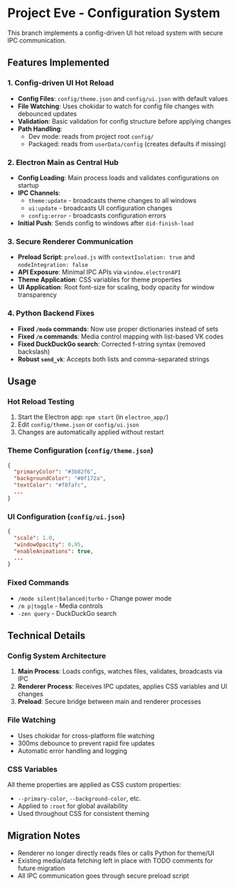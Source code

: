 # Project Eve - Configuration System

This branch implements a config-driven UI hot reload system with secure IPC communication.

## Features Implemented

### 1. Config-driven UI Hot Reload
- **Config Files**: `config/theme.json` and `config/ui.json` with default values
- **File Watching**: Uses chokidar to watch for config file changes with debounced updates
- **Validation**: Basic validation for config structure before applying changes
- **Path Handling**: 
  - Dev mode: reads from project root `config/`
  - Packaged: reads from `userData/config` (creates defaults if missing)

### 2. Electron Main as Central Hub
- **Config Loading**: Main process loads and validates configurations on startup
- **IPC Channels**: 
  - `theme:update` - broadcasts theme changes to all windows
  - `ui:update` - broadcasts UI configuration changes
  - `config:error` - broadcasts configuration errors
- **Initial Push**: Sends config to windows after `did-finish-load`

### 3. Secure Renderer Communication
- **Preload Script**: `preload.js` with `contextIsolation: true` and `nodeIntegration: false`
- **API Exposure**: Minimal IPC APIs via `window.electronAPI`
- **Theme Application**: CSS variables for theme properties
- **UI Application**: Root font-size for scaling, body opacity for window transparency

### 4. Python Backend Fixes
- **Fixed `/mode` commands**: Now use proper dictionaries instead of sets
- **Fixed `/m` commands**: Media control mapping with list-based VK codes
- **Fixed DuckDuckGo search**: Corrected f-string syntax (removed backslash)
- **Robust `send_vk`**: Accepts both lists and comma-separated strings

## Usage

### Hot Reload Testing
1. Start the Electron app: `npm start` (in `electron_app/`)
2. Edit `config/theme.json` or `config/ui.json`
3. Changes are automatically applied without restart

### Theme Configuration (`config/theme.json`)
```json
{
  "primaryColor": "#3b82f6",
  "backgroundColor": "#0f172a",
  "textColor": "#f8fafc",
  ...
}
```

### UI Configuration (`config/ui.json`)
```json
{
  "scale": 1.0,
  "windowOpacity": 0.95,
  "enableAnimations": true,
  ...
}
```

### Fixed Commands
- `/mode silent|balanced|turbo` - Change power mode
- `/m p|toggle` - Media controls
- `-zen query` - DuckDuckGo search

## Technical Details

### Config System Architecture
1. **Main Process**: Loads configs, watches files, validates, broadcasts via IPC
2. **Renderer Process**: Receives IPC updates, applies CSS variables and UI changes
3. **Preload**: Secure bridge between main and renderer processes

### File Watching
- Uses chokidar for cross-platform file watching
- 300ms debounce to prevent rapid fire updates
- Automatic error handling and logging

### CSS Variables
All theme properties are applied as CSS custom properties:
- `--primary-color`, `--background-color`, etc.
- Applied to `:root` for global availability
- Used throughout CSS for consistent theming

## Migration Notes
- Renderer no longer directly reads files or calls Python for theme/UI
- Existing media/data fetching left in place with TODO comments for future migration
- All IPC communication goes through secure preload script